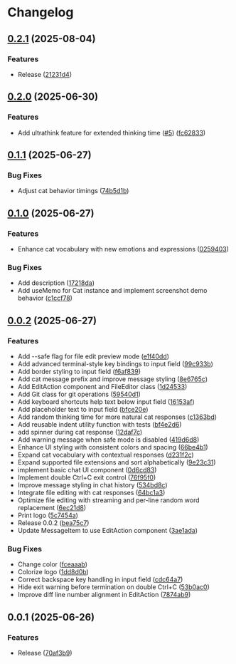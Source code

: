 # Changelog

## [0.2.1](https://github.com/koki-develop/cat-code/compare/v0.2.0...v0.2.1) (2025-08-04)


### Features

* Release ([21231d4](https://github.com/koki-develop/cat-code/commit/21231d4fe30a4d4caf7bac8af044b1e30630664e))

## [0.2.0](https://github.com/koki-develop/cat-code/compare/v0.1.1...v0.2.0) (2025-06-30)


### Features

* Add ultrathink feature for extended thinking time ([#5](https://github.com/koki-develop/cat-code/issues/5)) ([fc62833](https://github.com/koki-develop/cat-code/commit/fc628337db7df574a98a37c80e77f45f7a3e2b9c))

## [0.1.1](https://github.com/koki-develop/cat-code/compare/v0.1.0...v0.1.1) (2025-06-27)


### Bug Fixes

* Adjust cat behavior timings ([74b5d1b](https://github.com/koki-develop/cat-code/commit/74b5d1b26d9cfa67c5f2f373adcf03ed4798271d))

## [0.1.0](https://github.com/koki-develop/cat-code/compare/v0.0.2...v0.1.0) (2025-06-27)


### Features

* Enhance cat vocabulary with new emotions and expressions ([0259403](https://github.com/koki-develop/cat-code/commit/0259403934ec919d306f7250beedb5708e6e18a6))


### Bug Fixes

* Add description ([17218da](https://github.com/koki-develop/cat-code/commit/17218dab51702827670600be016635f4d4d2bbd4))
* Add useMemo for Cat instance and implement screenshot demo behavior ([c1ccf78](https://github.com/koki-develop/cat-code/commit/c1ccf786d28275ce819c882c3076bf8aac6a2193))

## [0.0.2](https://github.com/koki-develop/cat-code/compare/v0.0.1...v0.0.2) (2025-06-27)


### Features

* Add --safe flag for file edit preview mode ([e1f40dd](https://github.com/koki-develop/cat-code/commit/e1f40ddbf009b9424972778caaddf5e7d16b881d))
* Add advanced terminal-style key bindings to input field ([99c933b](https://github.com/koki-develop/cat-code/commit/99c933b6633d9721ecc7d81c7a79d030dacaac0b))
* Add border styling to input field ([f6af839](https://github.com/koki-develop/cat-code/commit/f6af8396d82e2e8209233cac962c9af558f4d18f))
* Add cat message prefix and improve message styling ([8e6765c](https://github.com/koki-develop/cat-code/commit/8e6765c663b5749ea3eb650967bd4e5899cf2730))
* Add EditAction component and FileEditor class ([1d24533](https://github.com/koki-develop/cat-code/commit/1d2453336a9f0da5f229d2e2c33b32b2d0b980af))
* Add Git class for git operations ([59540d1](https://github.com/koki-develop/cat-code/commit/59540d1e06545a4a569062b3f92bd92a860cccb7))
* Add keyboard shortcuts help text below input field ([16153af](https://github.com/koki-develop/cat-code/commit/16153aff760a19480f308ba2aa190c655b4e0a5f))
* Add placeholder text to input field ([bfce20e](https://github.com/koki-develop/cat-code/commit/bfce20ec4fa8f7a6530abbdaa1afa554c3b97b14))
* Add random thinking time for more natural cat responses ([c1363bd](https://github.com/koki-develop/cat-code/commit/c1363bd4b35d6d4146f4e417da9c2c372ce48337))
* Add reusable indent utility function with tests ([bf4e2d6](https://github.com/koki-develop/cat-code/commit/bf4e2d658c5ef1b1df91480ac8fec50933c13e08))
* add spinner during cat response ([12daf7c](https://github.com/koki-develop/cat-code/commit/12daf7c6bda1f455c296fd0316dc98b4291286aa))
* Add warning message when safe mode is disabled ([419d6d8](https://github.com/koki-develop/cat-code/commit/419d6d8319c1420014b7246dea35952314808a00))
* Enhance UI styling with consistent colors and spacing ([66be4b1](https://github.com/koki-develop/cat-code/commit/66be4b1c7e47ade0c2db5e8ecb83f8034f9f34b0))
* Expand cat vocabulary with contextual responses ([d231f2c](https://github.com/koki-develop/cat-code/commit/d231f2cc9effeb012dc3dc800b3154eff10bb1a9))
* Expand supported file extensions and sort alphabetically ([9e23c31](https://github.com/koki-develop/cat-code/commit/9e23c31082d5b7f75370a779addd08d7d85a87c1))
* implement basic chat UI component ([0d6cd83](https://github.com/koki-develop/cat-code/commit/0d6cd838adb97f940d22eebee673db2dcf7f2a28))
* Implement double Ctrl+C exit control ([76f95f0](https://github.com/koki-develop/cat-code/commit/76f95f0e6c1a8a8731fb99fabaa4b3f4bb540836))
* Improve message styling in chat history ([534bd8c](https://github.com/koki-develop/cat-code/commit/534bd8c194f0d79e23a867ddeb2c3b735189c25e))
* Integrate file editing with cat responses ([64bc1a3](https://github.com/koki-develop/cat-code/commit/64bc1a33f40af6b55ebbce2951028c39642e8544))
* Optimize file editing with streaming and per-line random word replacement ([6ec21d8](https://github.com/koki-develop/cat-code/commit/6ec21d87a5e995a6f6401408613913c9bb5a0d39))
* Print logo ([5c7454a](https://github.com/koki-develop/cat-code/commit/5c7454add928f6233b8c9b44c1f5048a2670e7dd))
* Release 0.0.2 ([bea75c7](https://github.com/koki-develop/cat-code/commit/bea75c73a14e8746d4e940a3693c056c80d27598))
* Update MessageItem to use EditAction component ([3ae1ada](https://github.com/koki-develop/cat-code/commit/3ae1ada22d8ed0c71456415d331872fba8a04210))


### Bug Fixes

* Change color ([fceaaab](https://github.com/koki-develop/cat-code/commit/fceaaab2ea05962caea1842937056d86aa4c2dda))
* Colorize logo ([1dd8d0b](https://github.com/koki-develop/cat-code/commit/1dd8d0b97bc552a4dac1bbb7dbdbb6ac43e4ccb3))
* Correct backspace key handling in input field ([cdc64a7](https://github.com/koki-develop/cat-code/commit/cdc64a7225bc7992fd5bd85d4cd3b08edf13f864))
* Hide exit warning before termination on double Ctrl+C ([53b0ac0](https://github.com/koki-develop/cat-code/commit/53b0ac077ad53174059b30a88e49cf78464c672b))
* Improve diff line number alignment in EditAction ([7874ab9](https://github.com/koki-develop/cat-code/commit/7874ab97b2996c6d786363604989acd92b62e11b))

## 0.0.1 (2025-06-26)


### Features

* Release ([70af3b9](https://github.com/koki-develop/cat-code/commit/70af3b912069236faaeed593dcdd149db0476c35))
